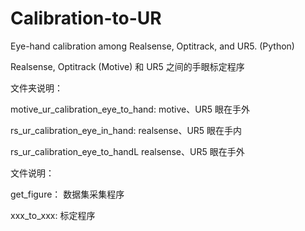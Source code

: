 # Calibration-to-UR

Eye-hand calibration among Realsense, Optitrack, and UR5. (Python)

Realsense, Optitrack (Motive) 和 UR5 之间的手眼标定程序

文件夹说明：

motive_ur_calibration_eye_to_hand:  motive、UR5 眼在手外

rs_ur_calibration_eye_in_hand:      realsense、UR5 眼在手内

rs_ur_calibration_eye_to_handL      realsense、UR5 眼在手外


文件说明：

get_figure：                   数据集采集程序

xxx_to_xxx:                    标定程序

